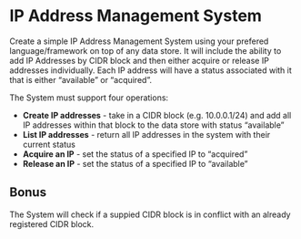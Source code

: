 # IP Address Management System
 
Create a simple IP Address Management System using your prefered language/framework on top of any data store. It will include the ability to add IP Addresses by CIDR block and then either acquire or release IP addresses individually. Each IP address will have a status associated with it that is either “available” or “acquired”. 
 
The System must support four operations:
  * **Create IP addresses** - take in a CIDR block (e.g. 10.0.0.1/24) and add all IP addresses within that block to the data store with status “available”
  * **List IP addresses** - return all IP addresses in the system with their current status
  * **Acquire an IP** - set the status of a specified IP to “acquired”
  * **Release an IP** - set the status of a specified IP to “available”

## Bonus

The System will check if a suppied CIDR block is in conflict with an already registered CIDR block.
